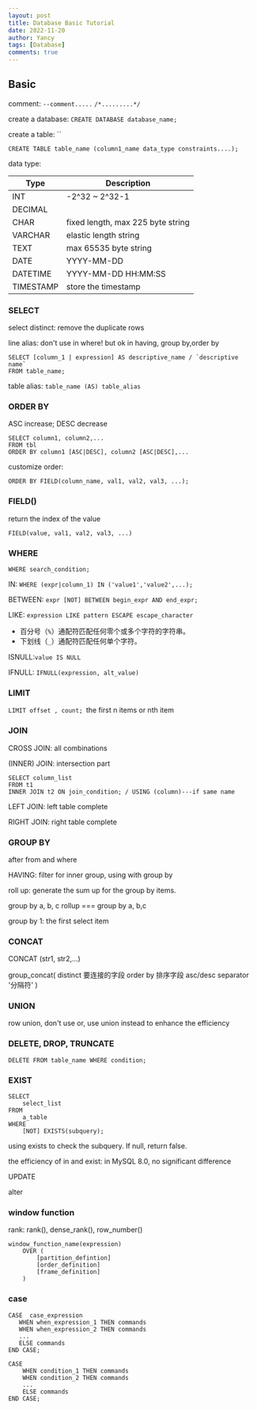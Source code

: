 ```yaml
---
layout: post
title: Database Basic Tutorial
date: 2022-11-20
author: Yancy
tags: [Database]
comments: true
---
```

## Basic

comment: `--comment.....` `/*.........*/`

create a database: `CREATE DATABASE database_name;`

create a table: ``

```
CREATE TABLE table_name (column1_name data_type constraints....);
```

data type:

| Type      | Description                       |
| --------- | --------------------------------- |
| INT       | -2^32 ~ 2^32-1                    |
| DECIMAL   |                                   |
| CHAR      | fixed length, max 225 byte string |
| VARCHAR   | elastic length string             |
| TEXT      | max 65535 byte string             |
| DATE      | YYYY-MM-DD                        |
| DATETIME  | YYYY-MM-DD HH:MM:SS               |
| TIMESTAMP | store the timestamp               |

### SELECT

select distinct: remove the duplicate rows

line alias: don't use in where! but ok in having, group by,order by

```
SELECT [column_1 | expression] AS descriptive_name / `descriptive name`
FROM table_name; 
```

table alias: `table_name (AS) table_alias `

### ORDER BY

ASC increase; DESC decrease

```
SELECT column1, column2,...
FROM tbl
ORDER BY column1 [ASC|DESC], column2 [ASC|DESC],... 
```

customize order: 

```
ORDER BY FIELD(column_name, val1, val2, val3, ...); 
```

### FIELD()

return the index of the value

`FIELD(value, val1, val2, val3, ...)`

### WHERE

`WHERE search_condition; `

IN: `WHERE (expr|column_1) IN ('value1','value2',...); `

BETWEEN: `expr [NOT] BETWEEN begin_expr AND end_expr; `

LIKE: `expression LIKE pattern ESCAPE escape_character `

- 百分号（`%`）通配符匹配任何零个或多个字符的字符串。
- 下划线（`_`）通配符匹配任何单个字符。

ISNULL:`value IS NULL `

IFNULL: `IFNULL(expression, alt_value)`

### LIMIT

`LIMIT offset , count; `the first n items or nth item

### JOIN

CROSS JOIN: all combinations

(INNER) JOIN: intersection part

```
SELECT column_list
FROM t1
INNER JOIN t2 ON join_condition; / USING (column)---if same name
```

LEFT JOIN: left table complete

RIGHT JOIN: right table complete

### GROUP BY

after from and where

HAVING: filter for inner group, using with group by

roll up: generate the sum up for the group by items.  

group by a, b, c rollup === group by a, b,c 

group by 1: the first select item

### CONCAT

CONCAT (str1, str2,...)

group_concat( distinct 要连接的字段 order by 排序字段 asc/desc   separator '分隔符' )

### UNION

row union, don't use or, use union instead to enhance the efficiency

### DELETE, DROP, TRUNCATE

 `DELETE FROM table_name WHERE condition;`

### EXIST

```
SELECT 
    select_list
FROM
    a_table
WHERE
    [NOT] EXISTS(subquery); 
```

using exists to check the subquery. If null, return false.

the efficiency of in and exist: in MySQL 8.0, no significant difference

UPDATE

alter



### window function

rank: rank(), dense_rank(), row_number()

``` 
window_function_name(expression) 
    OVER (
        [partition_defintion]
        [order_definition]
        [frame_definition]
    ) 
```

### case

``` 
CASE  case_expression
   WHEN when_expression_1 THEN commands
   WHEN when_expression_2 THEN commands
   ...
   ELSE commands
END CASE; 
```

``` 
CASE
    WHEN condition_1 THEN commands
    WHEN condition_2 THEN commands
    ...
    ELSE commands
END CASE; 
```
